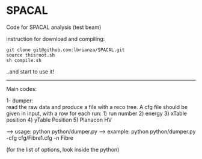 SPACAL
=======

Code for SPACAL analysis (test beam)

instruction for download and compiling:

	git clone git@github.com:lbrianza/SPACAL.git
	source thisroot.sh
	sh compile.sh

..and start to use it!

------------------------------------------------------
Main codes:

1- dumper: 	
		read the raw data and produce a file with a reco tree. A cfg file should be given in input, with a row for each run:
		1) run number 2) energy 3) xTable position 4) yTable Position 5) Planacon HV

--> usage:      python python/dumper.py
--> example:    python python/dumper.py -cfg cfg/Fibre1.cfg -n Fibre

(for the list of options, look inside the python)	

